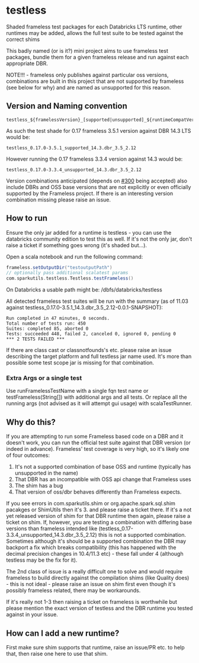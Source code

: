 # testless

Shaded frameless test packages for each Databricks LTS runtime, other runtimes may be added, allows the full test suite to be tested against the correct shims

This badly named (or is it?) mini project aims to use frameless test packages, bundle them for a given frameless release and run against each appropriate DBR.

NOTE!!! - frameless only publishes against particular oss versions, combinations are built in this project that are not supported by frameless (see below for why) and are named as unsupported for this reason.

## Version and Naming convention

    testless_${framelessVersion}_[supported|unsupported]_${runtimeCompatVersion}_${sparkCompatVersion}_${scalaCompatVersion}

As such the test shade for 0.17 frameless 3.5.1 version against DBR 14.3 LTS would be:

    testless_0.17.0-3.5.1_supported_14.3.dbr_3.5_2.12

However running the 0.17 frameless 3.3.4 version against 14.3 would be:

    testless_0.17.0-3.3.4_unsupported_14.3.dbr_3.5_2.12

Version combinations anticipated (depends on [#300](https://github.com/typelevel/frameless/pull/800) being accepted) also include DBRs and OSS base versions that are not explicitly or even officially supported by the Frameless project.  If there is an interesting version combination missing please raise an issue.

## How to run

Ensure the only jar added for a runtime is testless - you can use the databricks community edition to test this as well.  If it's not the only jar, don't raise a ticket if something goes wrong (it's shaded but...).

Open a scala notebook and run the following command:

```scala
frameless.setOutputDir("testoutputPath")
// optionally pass additional scalatest params
com.sparkutils.testless.Testless.testFrameless()
```

On Databricks a usable path might be: /dbfs/databricks/testless 

All detected frameless test suites will be run with the summary (as of 11.03 against testless_0.17.0-3.5.1_14.3.dbr_3.5_2.12-0.0.1-SNAPSHOT):

```
Run completed in 47 minutes, 0 seconds.
Total number of tests run: 450
Suites: completed 85, aborted 0
Tests: succeeded 448, failed 2, canceled 0, ignored 0, pending 0
*** 2 TESTS FAILED ***
```

If there are class cast or classnotfounds's etc. please raise an issue describing the target platform and full testless jar name used.  It's more than possible some test scope jar is missing for that combination.

### Extra Args or a single test

Use runFramelessTestName with a single fqn test name or testFrameless(String[]) with additional args and all tests.  Or replace all the running args (not advised as it will attempt gui usage) with scalaTestRunner. 

## Why do this?

If you are attempting to run some Frameless based code on a DBR and it doesn't work, you can run the official test suite against that DBR version (or indeed in advance). Frameless' test coverage is very high, so it's likely one of four outcomes:

1. It's not a supported combination of base OSS and runtime (typically has unsupported in the name)
2. That DBR has an incompatible with OSS api change that Frameless uses
3. The shim has a bug
4. That version of oss/dbr behaves differently than Frameless expects.

If you see errors in com.sparkutils.shim or org.apache.spark.sql.shim pacakges or ShimUtils then it's 3. and please raise a ticket there.  If it's a not yet released version of shim for that DBR runtime then again, please raise a ticket on shim.  If, however, you are testing a combination with differing base versions than frameless intended like (testless_0.17-3.3.4_unsupported_14.3.dbr_3.5_2.12) this is not a supported combination.  Sometimes although it's should be a supported combination the DBR may backport a fix which breaks compatibility (this has happened with the decimal precision changes in 10.4/11.3 etc) - these fall under 4 (although testless may be the fix for it).

The 2nd class of issue is a really difficult one to solve and would require frameless to build directly against the compilation shims (like Quality does) - this is not ideal - please raise an issue on shim first even though it's possibly frameless related, there may be workarounds.

If it's really not 1-3 then raising a ticket on frameless is worthwhile but please mention the exact version of testless and the DBR runtime you tested against in your issue.

## How can I add a new runtime?

First make sure shim supports that runtime, raise an issue/PR etc. to help that, then raise one here to use that shim.